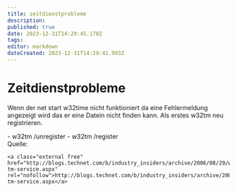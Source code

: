 ```yaml
---
title: zeitdienstprobleme
description: 
published: true
date: 2023-12-31T14:29:45.178Z
tags: 
editor: markdown
dateCreated: 2023-12-31T14:29:41.993Z
---
```


# Zeitdienstprobleme

Wenn der net start w32time nicht funktioniert da eine Fehlermeldung angezeigt wird das er eine Datein nicht finden kann. Als erstes w32tm neu registrieren.

<div class="vector-body" id="bkmrk-w32tm-%2Funregister-w3"><div class="mw-body-content mw-content-ltr" dir="ltr" lang="de"><div class="mw-parser-output">- w32tm /unregister
- w32tm /register

</div></div></div>Quelle:

```
<a class="external free" href="http://blogs.technet.com/b/industry_insiders/archive/2006/08/29/w32-tm-service.aspx" rel="nofollow">http://blogs.technet.com/b/industry_insiders/archive/2006/08/29/w32-tm-service.aspx</a>
```